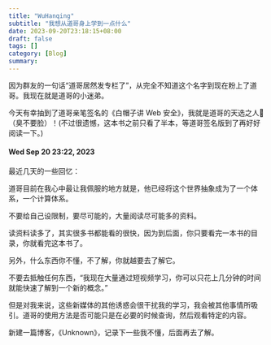 ```yaml
---
title: "WuHanqing"
subtitle: "我想从道哥身上学到一点什么"
date: 2023-09-20T23:18:15+08:00
draft: false
tags: []
category: [Blog]
summary: 
---
```


因为群友的一句话“道哥居然发专栏了”，从完全不知道这个名字到现在粉上了道哥。我现在就是道哥的小迷弟。

今天有幸抽到了道哥亲笔签名的《白帽子讲 Web 安全》，我就是道哥的天选之人🤩（臭不要脸）！(不过很遗憾，这本书之前只看了半本，等道哥签名版到了再好好阅读一下。)

#### Wed Sep 20 23:22, 2023

最近几天的一些回忆：

道哥目前在我心中最让我佩服的地方就是，他已经将这个世界抽象成为了一个体系，一个计算体系。

不要给自己设限制，要尽可能的，大量阅读尽可能多的资料。

读资料读多了，其实很多书都能看的很快，因为到后面，你只要看完一本书的目录，你就看完这本书了。

另外，什么东西你不懂，不了解，你就越要去了解它。

不要去抵触任何东西，“我现在大量通过短视频学习，你可以只花上几分钟的时间就能快速了解到一个新的概念。”

但是对我来说，这些新媒体的其他诱惑会很干扰我的学习，我会被其他事情所吸引。道哥的使用方法是否可能只是在必要的时候查询，然后观看特定的内容。

新建一篇博客，《Unknown》，记录下一些我不懂，后面再去了解。
